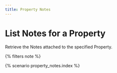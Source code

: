 ```yaml
---
title: Property Notes
---
```


# List Notes for a Property

Retrieve the Notes attached to the specified Property.

{% filters note %}

{% scenario property_notes.index %}
